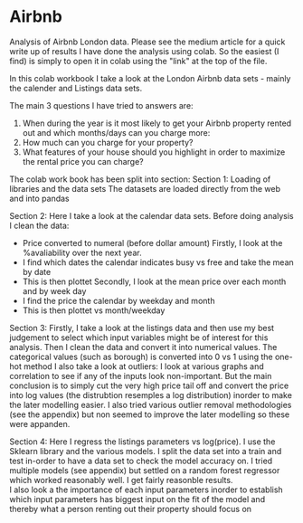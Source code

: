 # Airbnb

Analysis of Airbnb London data. Please see the medium article for a quick write up of results
I have done the analysis using colab. So the easiest (I find) is simply to open it in colab using the "link" at the top of the file.


In this colab workbook I take a look at the London Airbnb data sets - mainly the calender and Listings data sets.

The main 3 questions I have tried to answers are:

1. When during the year is it most likely to get your Airbnb property rented out and which months/days can you charge more:
2. How much can you charge for your property?
3. What features of your house should you highlight in order to maximize the rental price you can charge?

The colab work book has been split into section:
Section 1:
Loading of libraries and the data sets
The datasets are loaded directly from the web and into  pandas

Section 2:
Here I take a look at the calendar data sets.
Before doing analysis I clean the data:
  - Price converted to numeral (before dollar amount)
Firstly, I look at the %avaliability over the next year.
 - I find which dates the calendar indicates busy vs free and take the mean by date
 - This is then plottet
Secondly, I look at the mean price over each month and by week day
 - I find the price the calendar by weekday and month
 - This is then plottet vs month/weekday


Section 3:
Firstly, I take a look at the listings data and then use my best judgement to select which input variables might be of interest for this analysis. Then I clean the data
and convert it into numerical values. The categorical values (such as borough) is converted into 0 vs 1 using the one-hot method
I also take a look at outliers: I look at various graphs and correlation to see if any of the inputs look non-important. But the main conclusion is to simply cut the very high price tail off and convert the price into log values (the distrubtion resemples a log distribution) inorder to make the later modelling easier. I also tried various outlier removal methodologies (see the appendix) but non seemed to improve the later modelling so these were appanden.

Section 4:
Here I regress the listings parameters vs log(price). I use the Sklearn library and the various models. I split the data set into a train and test in-order to have a data set to check the model accuracy on. I tried multiple models (see appendix) but settled on a random forest regressor which worked reasonably well. I get fairly reasonble results.  
I also look a the importance of each input parameters inorder to establish which input parameters has biggest input on the fit of the model and thereby what a person renting out their property should focus on












